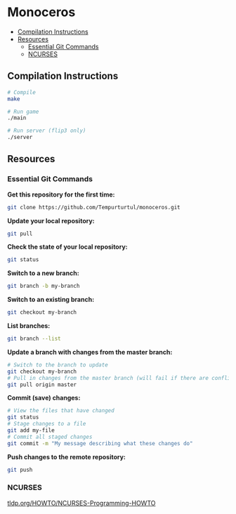 # Monoceros

- [Compilation Instructions](#compilation-instructions)
- [Resources](#resources)
    - [Essential Git Commands](#essential-git-commands)
    - [NCURSES](#ncurses)

## Compilation Instructions

```sh
# Compile
make

# Run game
./main

# Run server (flip3 only)
./server
```

## Resources

### Essential Git Commands

**Get this repository for the first time:**

```sh
git clone https://github.com/Tempurturtul/monoceros.git
```

**Update your local repository:**

```sh
git pull
```

**Check the state of your local repository:**

```sh
git status
```

**Switch to a new branch:**

```sh
git branch -b my-branch
```

**Switch to an existing branch:**

```sh
git checkout my-branch
```

**List branches:**

```sh
git branch --list
```

**Update a branch with changes from the master branch:**

```sh
# Switch to the branch to update
git checkout my-branch
# Pull in changes from the master branch (will fail if there are conflicts)
git pull origin master
```

**Commit (save) changes:**

```sh
# View the files that have changed
git status
# Stage changes to a file
git add my-file
# Commit all staged changes
git commit -m "My message describing what these changes do"
```

**Push changes to the remote repository:**

```sh
git push
```

### NCURSES

[tldp.org/HOWTO/NCURSES-Programming-HOWTO](http://www.tldp.org/HOWTO/NCURSES-Programming-HOWTO/index.html)

